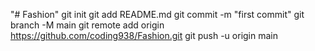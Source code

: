 "# Fashion"  git init git add README.md git commit -m "first commit" git branch -M main git remote add origin https://github.com/coding938/Fashion.git git push -u origin main
